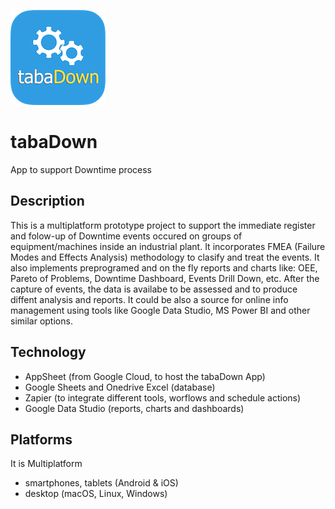![tabaDown Logo](https://github.com/paulonegrao/tabadown/blob/master/images/tabaDown.png?raw=true)
# tabaDown
App to support Downtime process 
## Description
This is a multiplatform prototype project to support the immediate register and folow-up of Downtime events occured on groups of equipment/machines inside an industrial plant.
It incorporates FMEA (Failure Modes and Effects Analysis) methodology to clasify and treat the events. It also implements preprogramed and on the fly reports and charts like: OEE, Pareto of Problems, Downtime Dashboard, Events Drill Down, etc.
After the capture of events, the data is availabe to be assessed and to produce diffent analysis and reports. It could be also a source for online info management using tools like Google Data Studio, MS Power BI and other similar options.
## Technology
* AppSheet (from Google Cloud, to host the tabaDown App)
* Google Sheets and Onedrive Excel (database)
* Zapier (to integrate different tools, worflows and schedule actions)
* Google Data Studio (reports, charts and dashboards)
## Platforms
It is Multiplatform
* smartphones, tablets (Android & iOS)
* desktop (macOS, Linux, Windows)
